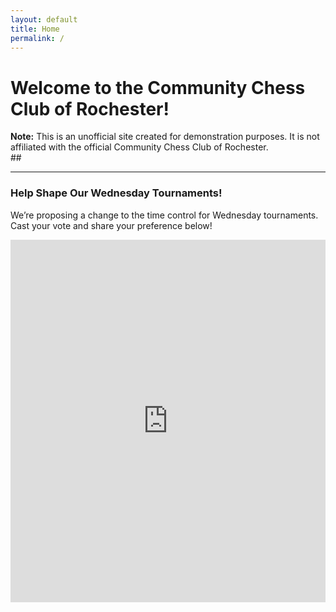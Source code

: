 ```yaml
---
layout: default
title: Home
permalink: /
---
```


# Welcome to the Community Chess Club of Rochester!
<div class="alert alert-warning" role="alert">
  <strong>Note:</strong> This is an unofficial site created for demonstration purposes. It is not affiliated with the official Community Chess Club of Rochester.
</div>
## <i class="fas fa-sharp fa-solid fa-chess"></i>  <i class="fas fa-sharp fa-solid fa-chess"></i>  <i class="fas fa-sharp fa-solid fa-chess"></i>

---

### Help Shape Our Wednesday Tournaments! <i class="fas fa-vote-yea text-primary"></i>

We’re proposing a change to the time control for Wednesday tournaments. Cast your vote and share your preference below!

<div class="strawpoll-embed" id="strawpoll_7MZ0kaG0mgo" style="height: 580px; max-width: 640px; width: 100%; margin: 0 auto; display: flex; flex-direction: column;"><iframe title="StrawPoll Embed" id="strawpoll_iframe_7MZ0kaG0mgo" src="https://strawpoll.com/embed/7MZ0kaG0mgo" style="position: static; visibility: visible; display: block; width: 100%; flex-grow: 1;" frameborder="0" allowfullscreen allowtransparency>Loading...</iframe><script async src="https://cdn.strawpoll.com/dist/widgets.js" charset="utf-8"></script></div>